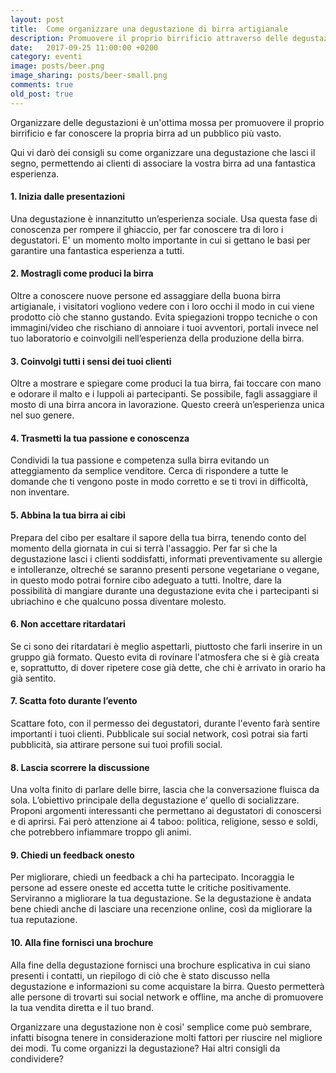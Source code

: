 ```yaml
---
layout: post
title:  Come organizzare una degustazione di birra artigianale
description: Promuovere il proprio birrificio attraverso delle degustazioni di birra artigianale.
date:   2017-09-25 11:00:00 +0200
category: eventi
image: posts/beer.png
image_sharing: posts/beer-small.png
comments: true
old_post: true
---
```


Organizzare delle degustazioni è un'ottima mossa per promuovere il proprio birrificio e far conoscere la propria birra ad un pubblico più vasto.

Qui vi darò dei consigli su come organizzare una degustazione che lasci il segno, permettendo ai clienti di associare la vostra birra ad una fantastica esperienza.

#### 1. Inizia dalle presentazioni

Una degustazione è innanzitutto un’esperienza sociale. Usa questa fase di conoscenza per rompere il ghiaccio, per far conoscere tra di loro i degustatori. E' un momento molto importante in cui si gettano le basi per garantire una fantastica esperienza a tutti.

#### 2. Mostragli come produci la birra

Oltre a conoscere nuove persone ed assaggiare della buona birra artigianale, i visitatori vogliono vedere con i loro occhi il modo in cui viene prodotto ciò che stanno gustando. Evita spiegazioni troppo tecniche o con immagini/video che rischiano di annoiare i tuoi avventori, portali invece nel tuo laboratorio e coinvolgili nell’esperienza della produzione della birra.

#### 3. Coinvolgi tutti i sensi dei tuoi clienti

Oltre a mostrare e spiegare come produci la tua birra, fai toccare con mano e odorare il malto e i luppoli ai partecipanti. Se possibile, fagli assaggiare il mosto di una birra ancora in lavorazione. Questo creerà un’esperienza unica nel suo genere.

#### 4. Trasmetti la tua passione e conoscenza

Condividi la tua passione e competenza sulla birra evitando un atteggiamento da semplice venditore. Cerca di rispondere a tutte le domande che ti vengono poste in modo corretto e se ti trovi in difficoltà, non inventare.

#### 5. Abbina la tua birra ai cibi

Prepara del cibo per esaltare il sapore della tua birra, tenendo conto del momento della giornata in cui si terrà l'assaggio. Per far sì che la degustazione lasci i clienti soddisfatti, informati preventivamente su allergie e intolleranze, oltreché se saranno presenti persone vegetariane o vegane, in questo modo potrai fornire cibo adeguato a tutti. Inoltre, dare la possibilità di mangiare durante una degustazione evita che i partecipanti si ubriachino e che qualcuno possa diventare molesto.

#### 6. Non accettare ritardatari

Se ci sono dei ritardatari è meglio aspettarli, piuttosto che farli inserire in un gruppo già formato. Questo evita di rovinare l'atmosfera che si è già creata e, soprattutto, di dover ripetere cose già dette, che chi è arrivato in orario ha già sentito.

#### 7. Scatta foto durante l’evento

Scattare foto, con il permesso dei degustatori, durante l'evento farà sentire importanti i tuoi clienti. Pubblicale sui social network, così potrai sia farti pubblicità, sia attirare persone sui tuoi profili social.

#### 8. Lascia scorrere la discussione

Una volta finito di parlare delle birre, lascia che la conversazione fluisca da sola. L’obiettivo principale della degustazione e’ quello di socializzare. Proponi argomenti interessanti che permettano ai degustatori di conoscersi e di aprirsi. Fai però attenzione ai 4 taboo: politica, religione, sesso e soldi, che potrebbero infiammare troppo gli animi.

#### 9. Chiedi un feedback onesto

Per migliorare, chiedi un feedback a chi ha partecipato. Incoraggia le persone ad essere oneste ed accetta tutte le critiche positivamente. Serviranno a migliorare la tua degustazione. Se la degustazione è andata bene chiedi anche di lasciare una recenzione online, così da migliorare la tua reputazione.

#### 10. Alla fine fornisci una brochure

Alla fine della degustazione fornisci una brochure esplicativa in cui siano presenti i contatti, un riepilogo di ciò che è stato discusso nella degustazione e informazioni su come acquistare la birra. Questo permetterà alle persone di trovarti sui social network e offline, ma anche di promuovere la tua vendita diretta e il tuo brand.



Organizzare una degustazione non è cosi' semplice come può sembrare, infatti bisogna tenere in considerazione molti fattori per riuscire nel migliore dei modi. Tu come organizzi la degustazione? Hai altri consigli da condividere?

